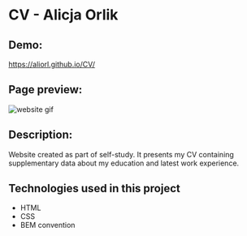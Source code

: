 # CV - Alicja Orlik

## Demo:

https://aliorl.github.io/CV/

## Page preview:

![website gif](https://media.giphy.com/media/CLdnhQ2nMU1n3d76Ad/giphy.gif)

## Description:

Website created as part of self-study. It presents my CV containing supplementary data about my education and latest work experience.

## Technologies used in this project

- HTML
- CSS
- BEM convention
